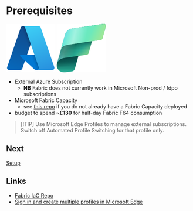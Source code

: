 # Prerequisites

![Microsoft Azure](/images/azure.svg)
![Microsoft Fabric](/images/fabric.svg)

- External Azure Subscription
  - **NB** Fabric does not currently work in Microsoft Non-prod / fdpo subscriptions
- Microsoft Fabric Capacity
  - see [this repo](https://github.com/DamOConnor/Fabric-IaC) if you do not already have a Fabric Capacity deployed
- budget to spend **~£130** for half-day Fabric F64 consumption


> [!TIP] Use Microsoft Edge Profiles to manage external subscriptions.  Switch off Automated Profile Switching for that profile only.

## Next
[Setup](/setup/setup.md)

## Links
- [Fabric IaC Repo](https://github.com/DamOConnor/Fabric-IaC)
- [Sign in and create multiple profiles in Microsoft Edge](https://support.microsoft.com/en-us/topic/sign-in-and-create-multiple-profiles-in-microsoft-edge-df94e622-2061-49ae-ad1d-6f0e43ce6435)

